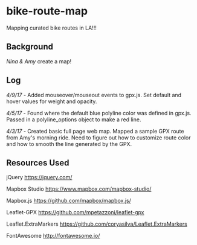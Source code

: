 # bike-route-map
Mapping curated bike routes in LA!!!

## Background
_Nina & Amy_ create a map!

## Log
_4/9/17_ - Added mouseover/mouseout events to gpx.js.  Set default and hover values for weight and opacity.

_4/5/17_ - Found where the default blue polyline color was defined in gpx.js.  Passed in a polyline_options object to make a red line.

_4/3/17_ - Created basic full page web map.  Mapped a sample GPX route from Amy's morning ride.  Need to figure out how to customize route color and how to smooth the line generated by the GPX.

## Resources Used
jQuery
https://jquery.com/

Mapbox Studio
https://www.mapbox.com/mapbox-studio/

Mapbox.js
https://github.com/mapbox/mapbox.js/

Leaflet-GPX
https://github.com/mpetazzoni/leaflet-gpx

Leaflet.ExtraMarkers
https://github.com/coryasilva/Leaflet.ExtraMarkers

FontAwesome
http://fontawesome.io/